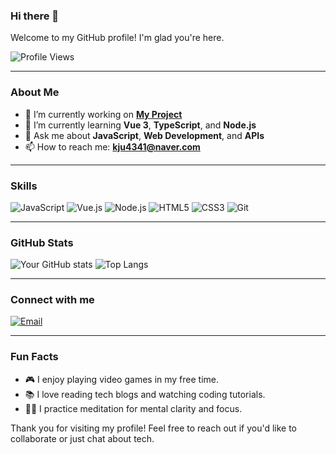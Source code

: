 ### Hi there 👋

Welcome to my GitHub profile! I'm glad you're here. 

<!-- Profile Views Counter -->
![Profile Views](https://komarev.com/ghpvc/?username=zyzy8810&color=brightgreen)

---

### About Me

- 🔭 I’m currently working on **[My Project]([https://zyzy8810.github.io/jiyeongkim/](https://zyzy8810.github.io/jiyeongkim/))**
- 🌱 I’m currently learning **Vue 3**, **TypeScript**, and **Node.js**
- 💬 Ask me about **JavaScript**, **Web Development**, and **APIs**
- 📫 How to reach me: **kju4341@naver.com**

---

### Skills

![JavaScript](https://img.shields.io/badge/-JavaScript-black?style=flat-square&logo=javascript)
![Vue.js](https://img.shields.io/badge/-Vue.js-4FC08D?style=flat-square&logo=vue.js&logoColor=white)
![Node.js](https://img.shields.io/badge/-Node.js-339933?style=flat-square&logo=node.js&logoColor=white)
![HTML5](https://img.shields.io/badge/-HTML5-E34F26?style=flat-square&logo=html5&logoColor=white)
![CSS3](https://img.shields.io/badge/-CSS3-1572B6?style=flat-square&logo=css3)
![Git](https://img.shields.io/badge/-Git-F05032?style=flat-square&logo=git&logoColor=white)

---

### GitHub Stats

![Your GitHub stats](https://github-readme-stats.vercel.app/api?username=zyzy8810&show_icons=true&theme=radical)
![Top Langs](https://github-readme-stats.vercel.app/api/top-langs/?username=zyzy8810&layout=compact&theme=radical)

---

### Connect with me
[![Email](https://img.shields.io/badge/-Email-D14836?style=flat-square&logo=gmail&logoColor=white)](mailto:your.email@example.com)

---

### Fun Facts

- 🎮 I enjoy playing video games in my free time.
- 📚 I love reading tech blogs and watching coding tutorials.
- 🧘‍♂️ I practice meditation for mental clarity and focus.

Thank you for visiting my profile! Feel free to reach out if you'd like to collaborate or just chat about tech.
